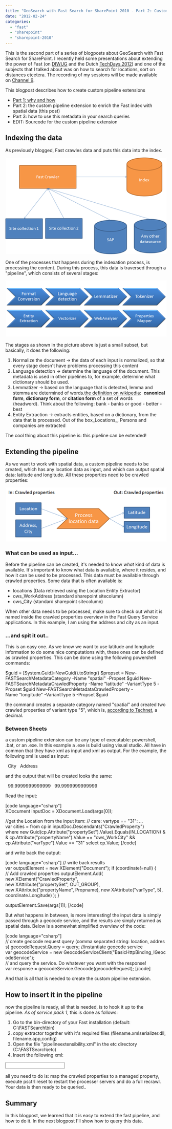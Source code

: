 ```yaml
---
title: "GeoSearch with Fast Search for SharePoint 2010 - Part 2: Custom pipeline extensions"
date: "2012-02-24"
categories: 
  - "fast"
  - "sharepoint"
  - "sharepoint-2010"
---
```


This is the second part of a series of blogposts about GeoSearch with Fast Search for SharePoint. I recently held some presentations about extending the power of Fast (on [DIWUG](http://www.diwug.nl/ "Dutch Information Worker User Group") and the Dutch [TechDays 2012](http://www.techdays.nl/ "Dutch Techdays 2012")) and one of the subjects that I talked about was on how to search for locations, sort on distances etcetera. The recording of my sessions will be made available on [Channel 9](http://channel9.msdn.com/Events/Speakers/bas+lijten "Bas Lijten on Channel 9").

This blogpost describes how to create custom pipeline extensions

- [Part 1: why and how](http://blog.baslijten.com/geosearch-with-fast-search-for-sharepoint-2010-part-1/ "GeoSearch with Fast Search for SharePoint")
- Part 2: the custom pipeline extension to enrich the Fast index with spatial data (this post)
- Part 3: how to use this metadata in your search queries
- EDIT: Sourcode for the custom pipeline extension

## Indexing the data

As previously blogged, Fast crawles data and puts this data into the index.

![](images/img_528a5e8e0a3e2.png)

One of the processes that happens during the indexation process, is processing the content. During this process, this data is traversed through a "pipeline", which consists of several stages:

![](images/img_528a5e9c9a64b.png)

The stages as shown in the picture above is just a small subset, but basically, it does the following:

1. Normalize the document -> the data of each input is normalized, so that every stage doesn't have problems processing this content
2. Language detection -> determine the language of the document. This metadata is used in other pipelines to, for example, determine what dictionary should be used.
3. Lemmatizer -> based on the language that is detected, lemma and stemma are determined of words.[the definition on wikipedia](http://en.wikipedia.org/wiki/Lemma_(morphology) "lemma wikipedia"):  **canonical form**, **dictionary form**, or **citation form** of a set of words (headword). Think about the following: bank - banks or good - better - best
4. Entity Extraction -> extracts entities, based on a dictionary, from the data that is processed. Out of the box_Locations_, Persons and companies are extracted

The cool thing about this pipeline is: this pipeline can be extended!

## Extending the pipeline

As we want to work with spatial data, a custom pipeline needs to be created, which has any location data as input, and which can output spatial data: latitude and longitude. All these properties need to be crawled properties:

![](images/img_528a5eae27db0.png)

### What can be used as input...

Before the pipeline can be created, it's needed to know _what_ kind of data is available. It's important to know what data is available, where it resides, and how it can be used to be processed. This data must be available through crawled properties. Some data that is often available is:

- locations (Data retrieved using the Location Entity Extractor)
- ows\_WorkAddress (standard sharepoint sitecolumn)
- ows\_City (standard sharepoint sitecolumn)

When other data needs to be processed, make sure to check out what it is named inside the crawled properties overview in the Fast Query Service applications. In this example, I am using the address and city as an input.

### ...and spit it out..

This is an easy one. As we know we want to use latitude and longitude information to do some nice computations with, these ones can be defined as crawled properties. This can be done using the following powershell commands:

$guid = \[System.Guid\]::NewGuid().toString()
$propset = New-FASTSearchMetadataCategory -Name "spatial" -Propset $guid
New-FASTSearchMetadataCrawledProperty -Name "latitude" -VariantType 5 -Propset $guid
New-FASTSearchMetadataCrawledProperty -Name "longitude" -VariantType 5 -Propset $guid

the command creates a separate category named "spatial" and created two crawled properties of variant type "5", which is, [according to Technet](http://technet.microsoft.com/en-us/library/ff191231.aspx "variant type fast search for sharepoint"), a decimal.

### Between Sheets

a custom pipeline extension can be any type of executable: powershell, .bat, or an .exe. In this example a .exe is build using visual studio. All have in common that they have xml as input and xml as output. For the example, the following xml is used as input:

<?xml version="1.0" encoding="utf-8"?>
<Document>
  <CrawledProperty propertySet="00130329-0000-0130-c000-000000131346" varType="31" propertyName="ows\_WorkCity">City</CrawledProperty>
  <CrawledProperty propertySet="00130329-0000-0130-c000-000000131346" varType="31" propertyName="ows\_WorkAddress">Address</CrawledProperty>
</Document>

and the output that will be created looks the same:

<?xml version="1.0" encoding="utf-8"?>
<Document>
  <CrawledProperty propertySet="00130329-0000-0130-c000-000000131346" propertyName="latitude" varType="5">99.9999999999999</CrawledProperty>
  <CrawledProperty propertySet="00130329-0000-0130-c000-000000131346" propertyName="longitude" varType="5">99.9999999999999</CrawledProperty>
</Document>

Read the input:

\[code language="csharp"\] XDocument inputDoc = XDocument.Load(args\[0\]);

//get the Location from the input item: // care: vartype == "31": ... var cities = from cp in inputDoc.Descendants("CrawledProperty") where new Guid(cp.Attribute("propertySet").Value).Equals(IN\_LOCATION) &amp;&amp; cp.Attribute("propertyName").Value == "ows\_WorkCity" &amp;&amp; cp.Attribute("varType").Value == "31" select cp.Value; \[/code\]

and write back the output:

\[code language="csharp"\] // write back results var outputElement = new XElement("Document"); if (coordinate!=null) { // Add crawled properties outputElement.Add( new XElement("CrawledProperty", new XAttribute("propertySet", OUT\_GROUP), new XAttribute("propertyName", Propname), new XAttribute("varType", 5), coordinate.Longitude) ); }

outputElement.Save(args\[1\]); \[/code\]

But what happens in between, is more interesting! the input data is simply passed through a geocode service, and the results are simply returned as spatial data. Below is a somewhat simplified overview of the code:

\[code language="csharp"\] // create geocode request query (comma separated string: location, address) geocodeRequest.Query = query; //instantiate geocode service var geocodeService = new GeocodeServiceClient("BasicHttpBinding\_IGeocodeService"); // and query the service. Do whatever you want with the response! var response = geocodeService.Geocode(geocodeRequest); \[/code\]

And that is all that is needed to create the custom pipeline extension.

## How to insert it in the pipeline

now the pipeline is ready, all that is needed, is to hook it up to the pipeline. _As of service pack 1_, this is done as follows:

1. Go to the bin-directory of your Fast installation (default: C:\\FASTSearch\\bin)
2. copy extractor together with it's required files (filename.xmlserializer.dll, filename.app,config)
3. Open the file "pipelineextensibility.xml" in the etc directory (C:\\FASTSearch\\etc)
4. Insert the following xml:

<Run command="C:\\FASTSearch\\bin\\LocationExtractor.exe %(input)s %(output)s"> <Input> <CrawledProperty propertySet="00130329-0000-0130-c000-000000131346" varType="31" propertyName="ows\_WorkAddress" /> <CrawledProperty propertySet="00130329-0000-0130-c000-000000131346" varType="31" propertyName="ows\_WorkCity" /> </Input> <Output> <CrawledProperty propertySet="00130329-0000-0130-c000-000000131346" varType="5" propertyName="latitude" /> <CrawledProperty propertySet="00130329-0000-0130-c000-000000131346" varType="5" propertyName="longitude" /> </Output> </Run>

all you need to do is: map the crawled properties to a managed property, execute psctrl reset to restart the processer servers and do a full recrawl. Your data is then ready to be queried..

## Summary

In this blogpost, we learned that it is easy to extend the fast pipeline, and how to do it. In the next blogpost I'll show how to query this data.

